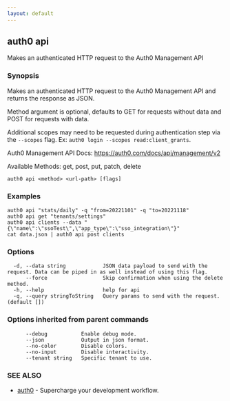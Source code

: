 ```yaml
---
layout: default
---
```

## auth0 api

Makes an authenticated HTTP request to the Auth0 Management API

### Synopsis

Makes an authenticated HTTP request to the Auth0 Management API and returns the response as JSON.

Method argument is optional, defaults to GET for requests without data and POST for requests with data.

Additional scopes may need to be requested during authentication step via the `--scopes` flag. Ex: `auth0 login --scopes read:client_grants`.

Auth0 Management API Docs:
  https://auth0.com/docs/api/management/v2

Available Methods:
  get, post, put, patch, delete

```
auth0 api <method> <url-path> [flags]
```

### Examples

```
auth0 api "stats/daily" -q "from=20221101" -q "to=20221118"
auth0 api get "tenants/settings"
auth0 api clients --data "{\"name\":\"ssoTest\",\"app_type\":\"sso_integration\"}"
cat data.json | auth0 api post clients
```

### Options

```
  -d, --data string            JSON data payload to send with the request. Data can be piped in as well instead of using this flag.
      --force                  Skip confirmation when using the delete method.
  -h, --help                   help for api
  -q, --query stringToString   Query params to send with the request. (default [])
```

### Options inherited from parent commands

```
      --debug           Enable debug mode.
      --json            Output in json format.
      --no-color        Disable colors.
      --no-input        Disable interactivity.
      --tenant string   Specific tenant to use.
```

### SEE ALSO

* [auth0](/auth0-cli/)	 - Supercharge your development workflow.

